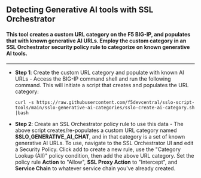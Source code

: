 ## Detecting Generative AI tools with SSL Orchestrator

#### This tool creates a custom URL category on the F5 BIG-IP, and populates that with known generative AI URLs. Employ the custom category in an SSL Orchestrator security policy rule to categorize on known generative AI tools.

-----------------

* **Step 1**: Create the custom URL category and populate with known AI URLs - Access the BIG-IP command shell and run the following command. This will initiate a script that creates and populates the URL category:

  ```
  curl -s https://raw.githubusercontent.com/f5devcentral/sslo-script-tools/main/sslo-generative-ai-categories/sslo-create-ai-category.sh |bash
  ```

* **Step 2**: Create an SSL Orchestrator policy rule to use this data - The above script creates/re-populates a custom URL category named **SSLO_GENERATIVE_AI_CHAT**, and in that category is a set of known generative AI URLs. To use, navigate to the SSL Orchestrator UI and edit a Security Policy. Click add to create a new rule, use the "Category Lookup (All)" policy condition, then add the above URL category. Set the policy rule **Action** to "Allow", **SSL Proxy Action** to "Intercept", and **Service Chain** to whatever service chain you've already created.

